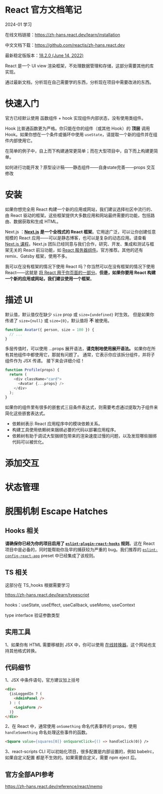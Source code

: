 # React 官方文档笔记

2024-01 学习

在线文档链接：https://zh-hans.react.dev/learn/installation

中文文档下载：https://github.com/reactjs/zh-hans.react.dev

最新稳定版版本：[18.2.0 (June 14, 2022)](https://github.com/facebook/react/releases/tag/v18.2.0)

React 是一个 UI view 渲染框架，不处理数据管理和存储，这部分需要其他的库实现。



通过最新文档，分析现在自己需要学的东西，分析现在项目中需要改进的东西。





# 快速入门

官方已经默认使用 函数组件 + hook 实现组件内部状态，没有使用类组件。

Hook 比普通函数更为严格。你只能在你的组件（或其他 Hook）的 **顶层** 调用 Hook。如果你想在一个条件或循环中使用 `useState`，请提取一个新的组件并在组件内部使用它。

在简单的例子中，自上而下构建通常更简单；而在大型项目中，自下而上构建更简单。

如何进行功能开发？原型设计稿——静态组件——自身state完善——props 交互修改

# 安装

如果你想完全用 React 构建一个新的应用或网站，我们建议选择社区中流行的、由 React 驱动的框架。这些框架提供大多数应用和网站最终需要的功能，包括路由、数据获取和生成 HTML。

Next.js ：**[Next.js](https://nextjs.org/) 是一个全栈式的 React 框架**。它用途广泛，可以让你创建任意规模的 React 应用——可以是静态博客，也可以是复杂的动态应用。请查看 [Next.js 课程](https://nextjs.org/learn)。Next.js 团队已经同意与我们合作，研究、开发、集成和测试与框架无关的 React 前沿功能，如 [React 服务器组件](https://zh-hans.react.dev/blog/2023/03/22/react-labs-what-we-have-been-working-march-2023#react-server-components)。官方推荐。其他的还有 remix、Gatsby 框架，使用不多。

我可以在没有框架的情况下使用 React 吗？你当然可以在没有框架的情况下使用 React——这就是 [将 React 用于你页面的一部分](https://zh-hans.react.dev/learn/add-react-to-an-existing-project#using-react-for-a-part-of-your-existing-page)。**但是，如果你要用 React 构建一个新的应用或网站，我们建议使用一个框架**。

# 描述 UI

默认值，默认值仅在缺少 `size` prop 或 `size={undefined}` 时生效。 但是如果你传递了 `size={null}` 或 `size={0}`，默认值将 **不** 被使用。

~~~js
function Avatar({ person, size = 100 }) {
  // ...
}
~~~

多层传值时，可以使用 ...props 展开语法，**请克制地使用展开语法。** 如果你在所有其他组件中都使用它，那就有问题了。 通常，它表示你应该拆分组件，并将子组件作为 JSX 传递。 接下来会详细介绍！

~~~js
function Profile(props) {
  return (
    <div className="card">
      <Avatar {...props} />
    </div>
  );
}
~~~

如果你的组件里有很多的嵌套式三目条件表达式，则需要考虑通过提取为子组件来简化这些嵌套表达式。

- 依赖树表示 React 应用程序中的模块依赖关系。
- 构建工具使用依赖树来捆绑必要的代码以部署应用程序。
- 依赖树有助于调试大型捆绑包带来的渲染速度过慢的问题，以及发现哪些捆绑代码可以被优化。



# 添加交互











# 状态管理











# 脱围机制 Escape Hatches











## Hooks 相关

**请确保你已经为你的项目启用了 [`eslint-plugin-react-hooks`](https://www.npmjs.com/package/eslint-plugin-react-hooks) 规则**。这在 React 项目中是必备的，同时能帮助你及早的捕获较为严重的 bug。我们推荐的 [`eslint-config-react-app`](https://www.npmjs.com/package/eslint-config-react-app) preset 中已经集成了该规则。



## TS 相关

这部分在 TS_hooks 根据需要学习

https://zh-hans.react.dev/learn/typescript

hooks：useState, useEffect, useCallback, useMomo, useContext

type interface 验证参数类型



## 实用工具

1、如果你有 HTML 需要移植到 JSX 中，你可以使用 [在线转换器](https://transform.tools/html-to-jsx)。这个网站也支持其他格式转换。



## 代码细节

1、JSX 中条件语句，官方建议加上括号

~~~html
<div>
  {isLoggedIn ? (
    <AdminPanel />
  ) : (
    <LoginForm />
  )}
</div>
~~~

2、在 React 中，通常使用 `onSomething` 命名代表事件的 props，使用 `handleSomething` 命名处理这些事件的函数。

~~~html
<Square value={squares[0]} onSquareClick={() => handleClick(0)} />
~~~

3、react-scripts CLI 可以初始化项目，很多配置是内部设置的，例如 babelrc，如果自定义配置 都是不生效的。如果需要自定义，需要 npm eject 后。



## 官方全部API参考

https://zh-hans.react.dev/reference/react/memo

